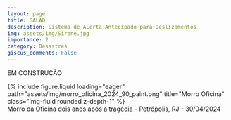 ```yaml
---
layout: page
title: SALAD
description: Sistema de ALerta Antecipado para Deslizamentos
img: assets/img/Sirene.jpg
importance: 2
category: Desastres
giscus_comments: False
---
```


EM CONSTRUÇÃO

<div class="row">
    <div class="col-sm mt-3 mt-md-0">
        {% include figure.liquid loading="eager" path="assets/img/morro_oficina_2024_90_paint.png" title="Morro Oficina" class="img-fluid rounded  z-depth-1" %}
    </div>
</div>

<div class="caption">
    Morro da Oficina dois anos após a <a href="https://oglobo.globo.com/rio/tragedia-em-petropolis-equipes-encerraram-buscas-no-morro-da-oficina-neste-domingo-numero-de-mortos-chega-229-25413448" target="_blank">tragédia </a> - Petrópolis, RJ - 30/04/2024
</div>

